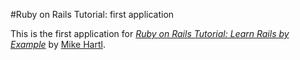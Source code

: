 #Ruby on Rails Tutorial: first application

This is the first application for 
[*Ruby on Rails Tutorial: Learn Rails by Example*](http://railstutorial.org/)
by [Mike Hartl](http://michaelhartl.com/).